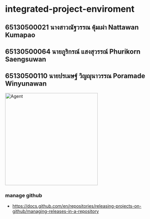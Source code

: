 # integrated-project-enviroment

## 65130500021 นางสาวณัฐวรรณ คุ้มเผ่า Nattawan Kumapao
## 65130500064 นายภูริกรณ์ แสงสุวรรณ์ Phurikorn Saengsuwan
## 65130500110 นายปรเมษฐ์  วิญญุนาวรรณ Poramade Winyunawan


<img alt="Agent" width="300" src="[https://media.discordapp.net/attachments/1176525656377532487/1232941866186575952/bh8dtiF6KKMqrApGOxHZ0SXtKMTDOaBWOGip5y39yY0.png?ex=662b4a17&is=6629f897&hm=51507ae527b19e82589cca1db7d4949781bddc0f37bc752293c28721ffa20613&=&format=webp&quality=lossless&width=605&height=339](https://media.discordapp.net/attachments/1232728416974016573/1245394045585326180/maxresdefault.jpg?ex=66589716&is=66574596&hm=f15797d79bf72294e66f930ca624a2ed399929e8487dfd8f7e31a8cbc22ac04c&=&format=webp&width=941&height=529)">

### manage github
- https://docs.github.com/en/repositories/releasing-projects-on-github/managing-releases-in-a-repository
